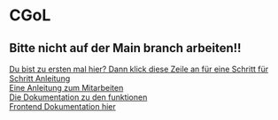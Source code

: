 # CGoL
## Bitte nicht auf der Main branch arbeiten!!
[Du bist zu ersten mal hier? Dann klick diese Zeile an für eine Schritt für Schritt Anleitung](docs/erster_besuch.md) <br />
[Eine Anleitung zum Mitarbeiten](docs/git-tutorial.md) <br />
[Die Dokumentation zu den funktionen](docs/backend_docu.md) <br />
[Frontend Dokumentation hier](docs/frontend_docu.md) <br />
